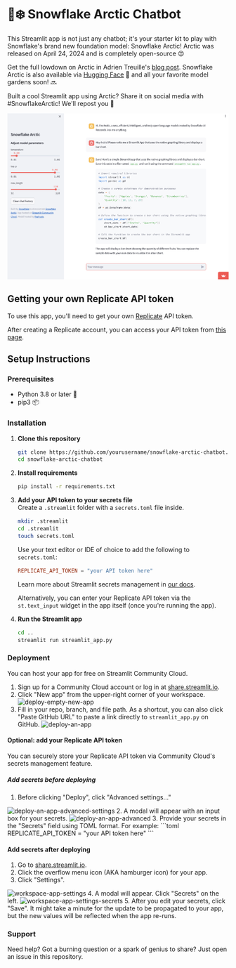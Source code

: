 # 🤖❄️ Snowflake Arctic Chatbot
This Streamlit app is not just any chatbot; it's your starter kit to play with Snowflake's brand new foundation model: Snowflake Arctic! Arctic was released on April 24, 2024 and is completely open-source 😍

Get the full lowdown on Arctic in Adrien Treuille's [blog post](tbd.com). Snowflake Arctic is also available via [Hugging Face](https://huggingface.co/Snowflake/snowflake-arctic-instruct) 🤗 and all your favorite model gardens soon! 🔜

Built a cool Streamlit app using Arctic? Share it on social media with #SnowflakeArctic! We'll repost you 🫡

![Streamlit app chatbot for Snowflake Arctic](Streamlit-Arctic-Screenshot.png)

## Getting your own Replicate API token

To use this app, you'll need to get your own [Replicate](https://replicate.com/) API token.

After creating a Replicate account, you can access your API token from [this page](https://replicate.com/account/api-tokens).

## Setup Instructions

### Prerequisites
- Python 3.8 or later 🐍
- pip3 📦

### Installation
1. **Clone this repository**
   ```bash
   git clone https://github.com/yourusername/snowflake-arctic-chatbot.git
   cd snowflake-arctic-chatbot
   ```

2. **Install requirements**
   ```bash
   pip install -r requirements.txt
   ```

3. **Add your API token to your secrets file**\
Create a `.streamlit` folder with a `secrets.toml` file inside.
   ```bash
   mkdir .streamlit
   cd .streamlit
   touch secrets.toml
   ```
   
   Use your text editor or IDE of choice to add the following to `secrets.toml`:
      ```toml
      REPLICATE_API_TOKEN = "your API token here"
      ```
   Learn more about Streamlit secrets management in [our docs](https://docs.streamlit.io/deploy/streamlit-community-cloud/deploy-your-app/secrets-management).
   
   Alternatively, you can enter your Replicate API token via the `st.text_input` widget in the app itself (once you're running the app).

4. **Run the Streamlit app**
   ```bash
   cd ..
   streamlit run streamlit_app.py
   ```

### Deployment
You can host your app for free on Streamlit Community Cloud.

1. Sign up for a Community Cloud account or log in at [share.streamlit.io](https://share.streamlit.io/).
2. Click "New app" from the upper-right corner of your workspace.
![deploy-empty-new-app](https://github.com/streamlit/snowflake-arctic-st-demo/assets/103123936/0b958c7f-a1e2-44d4-837e-1cc9ab36790f)
3. Fill in your repo, branch, and file path. As a shortcut, you can also click "Paste GitHub URL" to paste a link directly to `streamlit_app.py` on GitHub.
![deploy-an-app](https://github.com/streamlit/snowflake-arctic-st-demo/assets/103123936/10471d3a-2ede-4209-b83d-717f656cbe90)

#### Optional: add your Replicate API token
You can securely store your Replicate API token via Community Cloud's secrets management feature.

##### Add secrets before deploying
1. Before clicking "Deploy", click "Advanced settings..."  
<img width="500" alt="deploy-an-app-advanced-settings" src="https://github.com/streamlit/snowflake-arctic-st-demo/assets/103123936/45b0e1a4-dee4-49f7-9e4b-d48d624e2b4b">
2. A modal will appear with an input box for your secrets.  
<img width="500" alt="deploy-an-app-advanced" src="https://github.com/streamlit/snowflake-arctic-st-demo/assets/103123936/ff599114-d456-4ef3-a515-d99e6ab79a1a">
3. Provide your secrets in the "Secrets" field using TOML format. For example:
   ```toml
   REPLICATE_API_TOKEN = "your API token here"
   ```
   
#### Add secrets after deploying
1. Go to [share.streamlit.io](https://share.streamlit.io/).
2. Click the overflow menu icon (AKA hamburger icon) for your app.
3. Click "Settings".  
<img width="500" alt="workspace-app-settings" src="https://github.com/streamlit/snowflake-arctic-st-demo/assets/103123936/b409907c-0285-48ce-ac4c-89d544dca661">
4. A modal will appear. Click "Secrets" on the left.  
<img width="500" alt="workspace-app-settings-secrets" src="https://github.com/streamlit/snowflake-arctic-st-demo/assets/103123936/a1d89513-9148-4d68-ade9-a71d42dfc1a4">
5. After you edit your secrets, click "Save". It might take a minute for the update to be propagated to your app, but the new values will be reflected when the app re-runs.

### Support
Need help? Got a burning question or a spark of genius to share? Just open an issue in this repository.
